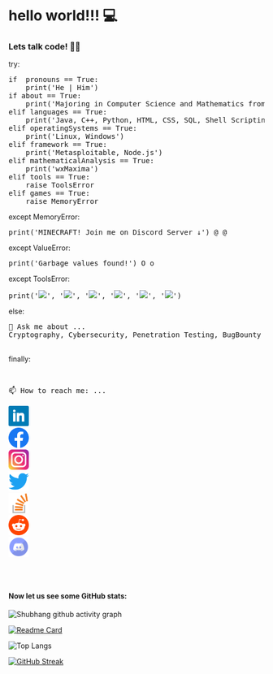 # hello world!!! 💻

### Lets talk code! 👨‍💻

try:
<pre>
if  pronouns == True:
    print('He | Him')
if about == True:
    print('Majoring in Computer Science and Mathematics from the University of Delhi.')
elif languages == True:
    print('Java, C++, Python, HTML, CSS, SQL, Shell Scripting')
elif operatingSystems == True:
    print('Linux, Windows')
elif framework == True:
    print('Metasploitable, Node.js')
elif mathematicalAnalysis == True:
    print('wxMaxima')
elif tools == True:
    raise ToolsError
elif games == True:
    raise MemoryError
</pre>
except MemoryError:
<pre>
print('MINECRAFT! Join me on Discord Server ↓') @_@
</pre>
except ValueError:
<pre>
print('Garbage values found!') O_o
</pre>
except ToolsError:
<pre>
print('<img src='https://icongr.am/devicon/android-original.svg'/>', '<img src='https://icongr.am/devicon/git-original.svg'/>', '<img width="30" src='https://code.visualstudio.com/assets/favicon.ico'/>', '<img src='https://github.githubassets.com/favicons/favicon-dark.png'/>', '<img width="30" src='https://www.vectorlogo.zone/logos/google_cloud/google_cloud-icon.svg'/>', '<img width="30" src='assets/ssms.ico'/>')
</pre>
else:
<pre>
💬 Ask me about ...
Cryptography, Cybersecurity, Penetration Testing, BugBounty Hunting and Ethical Hacking.
</pre>
<br>
finally:
<pre>

📫 How to reach me: ...\
[<img src='assets/Linkedin.svg' alt='linkedin' height='40'>](https://www.linkedin.com/in/jarvis-1805/)  [<img src='assets/Facebook.svg' alt='facebook' height='40'>](https://www.facebook.com/jarvis1805)  [<img src='assets/Instagram.svg' alt='instagram' height='40'>](https://www.instagram.com/jarvis_1805/)  [<img src='assets/Twitter.svg' alt='twitter' height='40'>](https://twitter.com/jarvis_1805) [<img src='assets/Stackoverflow.svg' alt='stackoverflow' height='40'>](https://stackoverflow.com/users/12154444)  [<img src='assets/Reddit.svg' alt='Reddit' height='40'>](https://www.reddit.com/user/jarvis_1805)  [<img src='assets/Discord.svg' alt='instagram' height='40'>](https://discord.gg/Q3vh2Qgbzd)
</pre>
<br>

#### Now let us see some GitHub stats:

![Shubhang github activity graph](https://activity-graph.herokuapp.com/graph?username=jarvis-1805&theme=xcode)

[![Readme Card](https://github-readme-stats.anuraghazra1.vercel.app/api?username=jarvis-1805&show_icons=true&include_all_commits=true&theme=material-palenight)](https://github.com/anuraghazra/github-readme-stats)

![Top Langs](https://github-readme-stats.vercel.app/api/top-langs/?username=jarvis-1805&layout=compact&title_color=007bff&text_color=e7e7e7&icon_color=007bff&bg_color=171c28)

[![GitHub Streak](https://github-readme-streak-stats.herokuapp.com?user=jarvis-1805&theme=radical)](https://git.io/streak-stats)

<!--
![Top Langs](https://github-readme-stats.vercel.app/api/top-langs/?username=jarvis-1805)
![Profile views](https://gpvc.arturio.dev/jarvis-1805)
![Twitter URL](https://img.shields.io/twitter/url?logo=SHUBHANG%20GUPTA&logoColor=black&style=social&url=https://twitter.com/jarvis_1805)
![GitHub stats](https://github-readme-stats.vercel.app/api?username=jarvis-1805&show_icons=true)
-->

<!--
[![Twitter Badge](https://img.shields.io/badge/-@jarvis_1805-1ca0f1?style=flat-square&labelColor=1ca0f1&logo=twitter&logoColor=white&link=https://twitter.com/jarvis_1805)](https://twitter.com/jarvis_1805) [![Linkedin Badge](https://img.shields.io/badge/-ShubhangGupta-blue?style=flat-square&logo=Linkedin&logoColor=white&link=https://www.linkedin.com/in/jarvis-1805/)](https://www.linkedin.com/in/jarvis-1805/) [![Instagram Badge](https://img.shields.io/badge/-@jarvia_1805-03a57a?style=flat-square&labelColor=white&logo=Instagram&link=https://instagram.com/jarvis_1805/)](https://instagram.com/jarvis_1805) [![MAIL Badge](https://img.shields.io/badge/-hey@shubhsahu1805@gmail.com-c14438?style=flat-square&logo=Gmail&logoColor=white&link=mailto:shubhsahu1805@gmail.com)](mailto:shubhsahu1805@gmail.com)
-->

<!--
**jarvis-1805/jarvis-1805** is a ✨ _special_ ✨ repository because its `README.md` (this file) appears on your GitHub profile.

Here are some ideas to get you started:

- 🔭 I’m currently working on ...
- 🌱 I’m currently learning ...
- 👯 I’m looking to collaborate on ...
- 🤔 I’m looking for help with ...
- 

- 😄 Pronouns: ...
- ⚡ Fun fact: ...
-->
